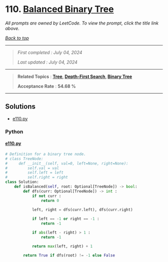 # 110. [Balanced Binary Tree](<https://leetcode.com/problems/balanced-binary-tree>)

*All prompts are owned by LeetCode. To view the prompt, click the title link above.*

*[Back to top](<../README.md>)*

------

> *First completed : July 04, 2024*
>
> *Last updated : July 04, 2024*

------

> **Related Topics** : **[Tree](<by_topic/Tree.md>), [Depth-First Search](<by_topic/Depth-First Search.md>), [Binary Tree](<by_topic/Binary Tree.md>)**
>
> **Acceptance Rate** : **54.68 %**

------

## Solutions

- [e110.py](<../my-submissions/e110.py>)
### Python
#### [e110.py](<../my-submissions/e110.py>)
```Python
# Definition for a binary tree node.
# class TreeNode:
#     def __init__(self, val=0, left=None, right=None):
#         self.val = val
#         self.left = left
#         self.right = right
class Solution:
    def isBalanced(self, root: Optional[TreeNode]) -> bool:
        def dfs(curr: Optional[TreeNode]) -> int :
            if not curr :
                return 0
            
            left, right = dfs(curr.left), dfs(curr.right)

            if left == -1 or right == -1 :
                return -1

            if abs(left - right) > 1 :
                return -1

            return max(left, right) + 1

        return True if dfs(root) != -1 else False
```

